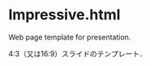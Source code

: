 <h1>Impressive.html</h1>
<p class="lang-en">Web page template for presentation.
<p class="lang-ja">4:3（又は16:9）スライドのテンプレート．
